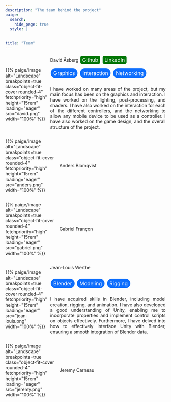 ```yaml
---
description: "The team behind the project"
paige:
  search:
    hide_page: true
  style: |
    
    
title: "Team"
---
```


<style>
  .tag {
    display: inline-block;
    padding: 5px 8px;
    background-color: #0d6efd; /* Choose your preferred color */
    color: white; /* Choose your preferred text color */
    border-radius: 15px; /* Adjust this to your preferred pill shape */
    text-align: center;
    text-decoration: none;
    font-size: 16px; /* Adjust this to your preferred font size */
    margin: 2px;
    cursor: pointer;
  }

  .social-link {
    display: inline-block;
    padding: 3px 6px;
    background-color: #007808; /* Choose your preferred color */
    color: white; /* Choose your preferred text color */
    border-radius: 5px; /* Adjust this to your preferred pill shape */
    text-align: center;
    text-decoration: none;
    font-size: 16px; /* Adjust this to your preferred font size */
    margin: 2px;
    cursor: pointer;
  }
  .social-link:hover {
    background-color: #27f534; /* Choose your preferred hover color */
  }
</style>

<div style="display:flex;flex-direction:column;justify-content:left;">

<div style="display:flex;gap:10px;flex-direction:row;align-items:center;">
<p style="width:10rem">{{% paige/image alt="Landscape" breakpoints=true class="object-fit-cover rounded-4" fetchpriority="high" height="15rem" loading="eager" src="david.png" width="100%" %}}</p>
<div style="display:flex;gap:10px;flex-direction:column;width:40rem">
    <span>
    <nobr class="display-7 fw-bold h3">David Åsberg</nobr>
    <a href="https://github.com/davidasberg" class="social-link">Github</a>
    <a href="https://www.linkedin.com/in/david-aasberg/" class="social-link">LinkedIn</a>
    </span>
    <span> 
      <p class="tag">Graphics</p>
      <p class="tag">Interaction</p>
      <p class="tag">Networking</p>
    </span>
    <p style="text-align:justify">
      I have worked on many areas of the project, but my main focus has been on the graphics and interaction. I have worked on the lighting, post-processing, and shaders. I have also worked on the interaction for each of the different controllers, and the networking to allow any mobile device to be used as a controller. I have also worked on the game design, and the overall structure of the project.
    </p>
  </div>
</div>

<div style="display:flex;gap:10px;flex-direction:row;align-items:center;">
<p style="width:10rem">{{% paige/image alt="Landscape" breakpoints=true class="object-fit-cover rounded-4" fetchpriority="high" height="15rem" loading="eager" src="anders.png" width="100%" %}}</p>
<p class="display-7 fw-bold h3">Anders Blomqvist</p>
</div>

<div style="display:flex;gap:10px;flex-direction:row;align-items:center;">
<p style="width:10rem">{{% paige/image alt="Landscape" breakpoints=true class="object-fit-cover rounded-4" fetchpriority="high" height="15rem" loading="eager" src="gabriel.png" width="100%" %}}</p>
<p class="display-7 fw-bold h3">Gabriel Françon</p>
</div>

<div style="display:flex;gap:10px;flex-direction:row;align-items:center;">
<p style="width:10rem">{{% paige/image alt="Landscape" breakpoints=true class="object-fit-cover rounded-4" fetchpriority="high" height="15rem" loading="eager" src="jean-louis.png" width="100%" %}}</p>
  <div style="display:flex;gap:10px;flex-direction:column;width:40rem">
    <p class="display-7 fw-bold h3">Jean-Louis Werthe</p>
    <span> 
      <p class="tag">Blender</p>
      <p class="tag">Modeling</p>
      <p class="tag">Rigging</p>
    </span>
    <p style="text-align:justify">
      I have acquired skills in Blender, including model creation, rigging, and animation. I have also developed a good understanding of Unity, enabling me to incorporate properties and implement control scripts on objects effectively. Furthermore, I have delved into how to effectively interface Unity with Blender, ensuring a smooth integration of Blender data.
    </p>
  </div>
</div>

<div style="display:flex;gap:10px;flex-direction:row;align-items:center;">
<p style="width:10rem">{{% paige/image alt="Landscape" breakpoints=true class="object-fit-cover rounded-4" fetchpriority="high" height="15rem" loading="eager" src="jeremy.png" width="100%" %}}</p>
<p class="display-7 fw-bold h3">Jeremy Carneau</p>
</div>

</div>